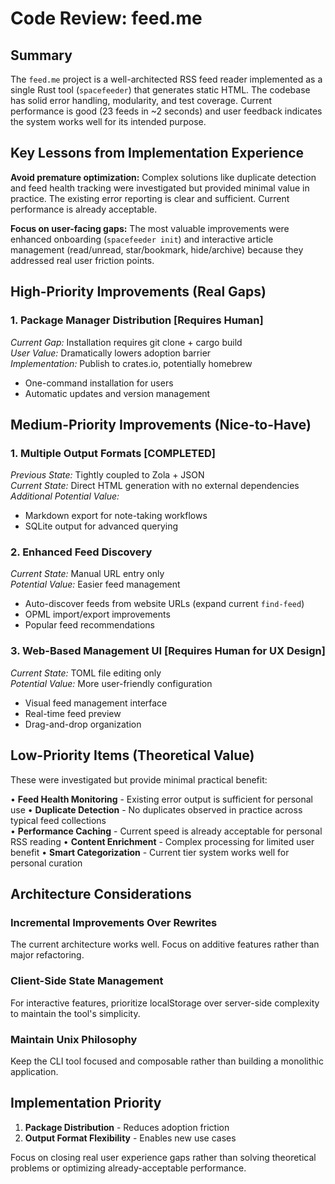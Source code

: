 # Code Review: feed.me

## Summary

The `feed.me` project is a well-architected RSS feed reader implemented as a single Rust tool (`spacefeeder`) that generates static HTML. The codebase has solid error handling, modularity, and test coverage. Current performance is good (23 feeds in ~2 seconds) and user feedback indicates the system works well for its intended purpose.

## Key Lessons from Implementation Experience

**Avoid premature optimization:** Complex solutions like duplicate detection and feed health tracking were investigated but provided minimal value in practice. The existing error reporting is clear and sufficient. Current performance is already acceptable.

**Focus on user-facing gaps:** The most valuable improvements were enhanced onboarding (`spacefeeder init`) and interactive article management (read/unread, star/bookmark, hide/archive) because they addressed real user friction points.

## High-Priority Improvements (Real Gaps)

### 1. **Package Manager Distribution** **[Requires Human]**
*Current Gap:* Installation requires git clone + cargo build  
*User Value:* Dramatically lowers adoption barrier  
*Implementation:* Publish to crates.io, potentially homebrew
- One-command installation for users
- Automatic updates and version management

## Medium-Priority Improvements (Nice-to-Have)

### 1. **Multiple Output Formats** **[COMPLETED]**
*Previous State:* Tightly coupled to Zola + JSON  
*Current State:* Direct HTML generation with no external dependencies
*Additional Potential Value:* 
- Markdown export for note-taking workflows
- SQLite output for advanced querying

### 2. **Enhanced Feed Discovery**
*Current State:* Manual URL entry only  
*Potential Value:* Easier feed management
- Auto-discover feeds from website URLs (expand current `find-feed`)
- OPML import/export improvements
- Popular feed recommendations

### 3. **Web-Based Management UI** **[Requires Human for UX Design]**
*Current State:* TOML file editing only  
*Potential Value:* More user-friendly configuration
- Visual feed management interface
- Real-time feed preview
- Drag-and-drop organization

## Low-Priority Items (Theoretical Value)

These were investigated but provide minimal practical benefit:

• **Feed Health Monitoring** - Existing error output is sufficient for personal use
• **Duplicate Detection** - No duplicates observed in practice across typical feed collections  
• **Performance Caching** - Current speed is already acceptable for personal RSS reading
• **Content Enrichment** - Complex processing for limited user benefit
• **Smart Categorization** - Current tier system works well for personal curation

## Architecture Considerations

### Incremental Improvements Over Rewrites
The current architecture works well. Focus on additive features rather than major refactoring.

### Client-Side State Management  
For interactive features, prioritize localStorage over server-side complexity to maintain the tool's simplicity.

### Maintain Unix Philosophy
Keep the CLI tool focused and composable rather than building a monolithic application.

## Implementation Priority

1. **Package Distribution** - Reduces adoption friction  
2. **Output Format Flexibility** - Enables new use cases

Focus on closing real user experience gaps rather than solving theoretical problems or optimizing already-acceptable performance.